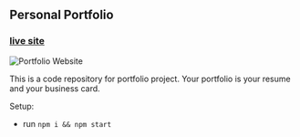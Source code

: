 ## Personal Portfolio

### [live site](https://portfolio-re.netlify.app/)


![Portfolio Website](https://i.ibb.co/WgPMpts/image.png)

This is a code repository for portfolio project. Your portfolio is your resume and your business card.


Setup:

- run `npm i && npm start`
